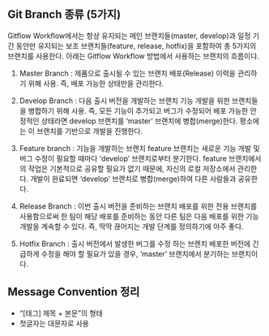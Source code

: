 ## Git Branch 종류 (5가지)

Gitflow Workflow에서는 항상 유지되는 메인 브랜치들(master, develop)과 일정 기간 동안만 유지되는 보조 브랜치들(feature, release, hotfix)을 포함하여 총 5가지의 브랜치를 사용한다.
아래는 Gitflow Workflow 방법에서 사용하는 브랜치의 흐름이다.

1. Master Branch :
   제품으로 출시될 수 있는 브랜치
   배포(Release) 이력을 관리하기 위해 사용. 즉, 배포 가능한 상태만을 관리한다.

2. Develop Branch : 다음 출시 버전을 개발하는 브랜치
   기능 개발을 위한 브랜치들을 병합하기 위해 사용. 즉, 모든 기능이 추가되고 버그가 수정되어 배포 가능한 안정적인 상태라면 develop 브랜치를 ‘master’ 브랜치에 병합(merge)한다.
   평소에는 이 브랜치를 기반으로 개발을 진행한다.

3. Feature branch :
   기능을 개발하는 브랜치
   feature 브랜치는 새로운 기능 개발 및 버그 수정이 필요할 때마다 ‘develop’ 브랜치로부터 분기한다. feature 브랜치에서의 작업은 기본적으로 공유할 필요가 없기 때문에, 자신의 로컬 저장소에서 관리한다.
   개발이 완료되면 ‘develop’ 브랜치로 병합(merge)하여 다른 사람들과 공유한다.

4. Release Branch :
   이번 출시 버전을 준비하는 브랜치
   배포를 위한 전용 브랜치를 사용함으로써 한 팀이 해당 배포를 준비하는 동안 다른 팀은 다음 배포를 위한 기능 개발을 계속할 수 있다. 즉, 딱딱 끊어지는 개발 단계를 정의하기에 아주 좋다.

5. Hotfix Branch :
   출시 버전에서 발생한 버그를 수정 하는 브랜치
   배포한 버전에 긴급하게 수정을 해야 할 필요가 있을 경우, ‘master’ 브랜치에서 분기하는 브랜치이다.

## Message Convention 정리

-   “[태그] 제목 + 본문”의 형태
-   첫글자는 대문자로 사용
